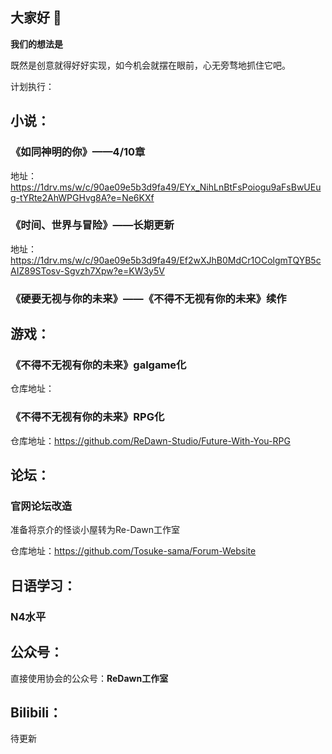 ## 大家好 👋



**我们的想法是**

 既然是创意就得好好实现，如今机会就摆在眼前，心无旁骛地抓住它吧。

计划执行：

## 小说：

### 《如同神明的你》——4/10章

地址：https://1drv.ms/w/c/90ae09e5b3d9fa49/EYx_NihLnBtFsPoiogu9aFsBwUEug-tYRte2AhWPGHvg8A?e=Ne6KXf

### 《时间、世界与冒险》——长期更新

地址：https://1drv.ms/w/c/90ae09e5b3d9fa49/Ef2wXJhB0MdCr1OColgmTQYB5cAIZ89STosv-Sgvzh7Xpw?e=KW3y5V

### 《硬要无视与你的未来》——《不得不无视有你的未来》续作

## 游戏：

### 《不得不无视有你的未来》galgame化

仓库地址：

### 《不得不无视有你的未来》RPG化

仓库地址：https://github.com/ReDawn-Studio/Future-With-You-RPG

## 论坛：

### 官网论坛改造

准备将京介的怪谈小屋转为Re-Dawn工作室

仓库地址：https://github.com/Tosuke-sama/Forum-Website

## 日语学习：

### N4水平

## 公众号：

直接使用协会的公众号：**ReDawn工作室**

## Bilibili：

待更新
